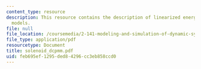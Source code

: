 ```yaml
---
content_type: resource
description: This resource contains the description of linearized energy-storing transducer
  models.
file: null
file_location: /coursemedia/2-141-modeling-and-simulation-of-dynamic-systems-fall-2006/feb695ef1295ded84296cc3eb858ccd0_solenoid_dcpmm.pdf
file_type: application/pdf
resourcetype: Document
title: solenoid_dcpmm.pdf
uid: feb695ef-1295-ded8-4296-cc3eb858ccd0
---
```

